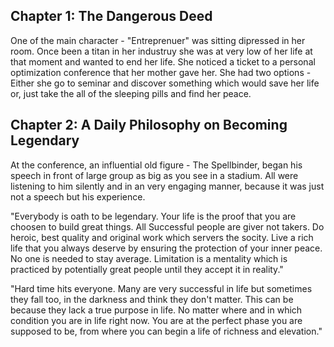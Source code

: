 ## Chapter 1: The Dangerous Deed

One of the main character - "Entreprenuer" was sitting dipressed in her room. Once been a titan in her industruy she was at very low of her life at that moment and wanted to end her life.
She noticed a ticket to a personal optimization conference that her mother gave her. She had two options - Either she go to seminar and discover something which would save her life or, just take the all of the sleeping pills and find her peace.

## Chapter 2: A Daily Philosophy on Becoming Legendary

At the conference, an influential old figure - The Spellbinder, began his speech in front of large group as big as you see in a stadium. All were listening to him silently and in an very engaging manner, because it was just not a speech but his experience. 

"Everybody is oath to be legendary. Your life is the proof that you are choosen to build great things. All Successful people are giver not takers. Do heroic, best quality and original work which servers the socity. Live a rich life that you always deserve by ensuring the protection of your inner peace.
No one is needed to stay average. Limitation is a mentality which is practiced by potentially great people until they accept it in reality."

"Hard time hits everyone. Many are very successful in life but sometimes they fall too, in the darkness and think they don't matter. This can be because they lack a true purpose in life. No matter where and in which condition you are in life right now. You are at the perfect phase you are supposed to be, from where you can begin a life of richness and elevation."